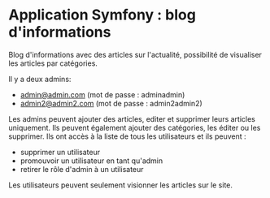 # Application Symfony : blog d'informations

Blog d'informations avec des articles sur l'actualité, possibilité de visualiser les articles par catégories. 

Il y a deux admins: 

- admin@admin.com	(mot de passe : adminadmin)
- admin2@admin2.com	 (mot de passe : admin2admin2)

Les admins peuvent ajouter des articles, editer et supprimer leurs articles uniquement.
Ils peuvent également ajouter des catégories, les éditer ou les supprimer. 
Ils ont accès à la liste de tous les utilisateurs et ils peuvent : 
- supprimer un utilisateur
- promouvoir un utilisateur en tant qu'admin
- retirer le rôle d'admin à un utilisateur 

Les utilisateurs peuvent seulement visionner les articles sur le site. 